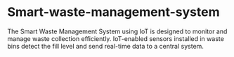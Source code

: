 # Smart-waste-management-system
The Smart Waste Management System using IoT is designed to monitor and manage waste collection efficiently. IoT-enabled sensors installed in waste bins detect the fill level and send real-time data to a central system.
